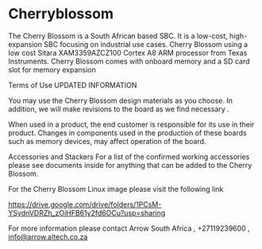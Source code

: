 # Cherryblossom

The Cherry Blossom is a South African based SBC. It is a low-cost, high-expansion SBC focusing on industrial use cases. 
Cherry Blossom using a low cost Sitara XAM3359AZCZ100 Cortex A8 ARM processor from Texas Instruments. 
Cherry Blossom comes with onboard memory and a SD card slot for memory expansion 

Terms of Use
UPDATED INFORMATION

You may use the Cherry Blossom design materials as you choose. 
In addition, we will make revisions to the board as we find necessary . 

When used in a product, the end customer is responsible for its use in their product. 
Changes in components used in the production of these boards such as memory devices, may affect operation of the board.

Accessories and Stackers
For a list of the confirmed working accessories please see documents inside for anything that can be added to the Cherry Blossom.

For the Cherry Blossom Linux image please visit the following link

https://drive.google.com/drive/folders/1PCsM-YSydnVDRZh_zOiHFB61y2fd6OCu?usp=sharing

For more information please contact Arrow South Africa , +27119239600 , info@arrow.altech.co.za

